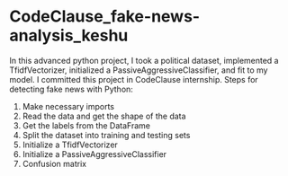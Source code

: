# CodeClause_fake-news-analysis_keshu
In this advanced python project, I took a political dataset, implemented a TfidfVectorizer, initialized a PassiveAggressiveClassifier, and fit to my model. I committed this project in CodeClause internship.
Steps for detecting fake news with Python:
1) Make necessary imports
2) Read the data and get the shape of the data
3) Get the labels from the DataFrame
4) Split the dataset into training and testing sets
5) Initialize a TfidfVectorizer
6) Initialize a PassiveAggressiveClassifier
7) Confusion matrix
